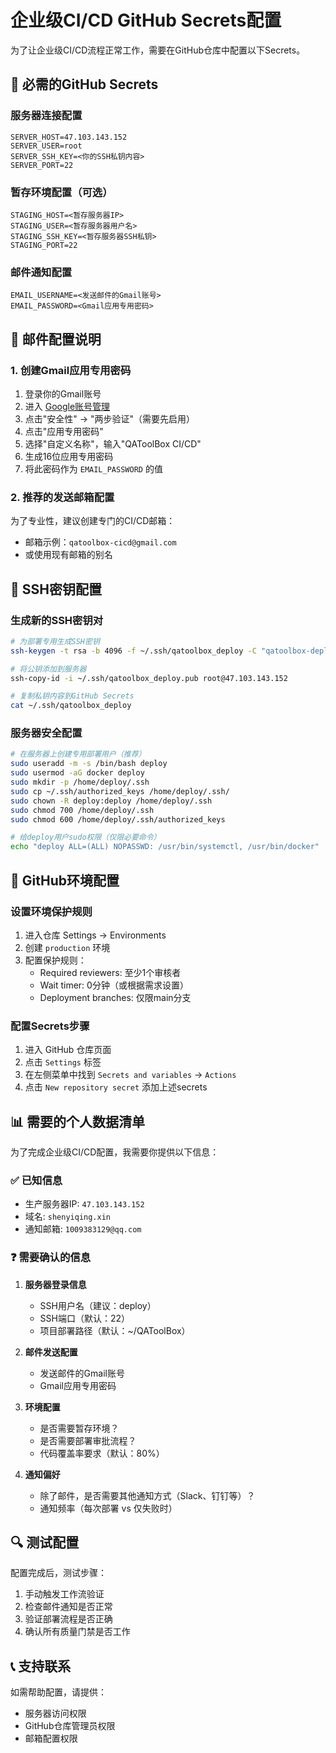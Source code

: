 # 企业级CI/CD GitHub Secrets配置

为了让企业级CI/CD流程正常工作，需要在GitHub仓库中配置以下Secrets。

## 🔐 必需的GitHub Secrets

### 服务器连接配置
```
SERVER_HOST=47.103.143.152
SERVER_USER=root
SERVER_SSH_KEY=<你的SSH私钥内容>
SERVER_PORT=22
```

### 暂存环境配置（可选）
```
STAGING_HOST=<暂存服务器IP>
STAGING_USER=<暂存服务器用户名>
STAGING_SSH_KEY=<暂存服务器SSH私钥>
STAGING_PORT=22
```

### 邮件通知配置
```
EMAIL_USERNAME=<发送邮件的Gmail账号>
EMAIL_PASSWORD=<Gmail应用专用密码>
```

## 📧 邮件配置说明

### 1. 创建Gmail应用专用密码

1. 登录你的Gmail账号
2. 进入 [Google账号管理](https://myaccount.google.com/)
3. 点击"安全性" → "两步验证"（需要先启用）
4. 点击"应用专用密码"
5. 选择"自定义名称"，输入"QAToolBox CI/CD"
6. 生成16位应用专用密码
7. 将此密码作为 `EMAIL_PASSWORD` 的值

### 2. 推荐的发送邮箱配置

为了专业性，建议创建专门的CI/CD邮箱：
- 邮箱示例：`qatoolbox-cicd@gmail.com`
- 或使用现有邮箱的别名

## 🔑 SSH密钥配置

### 生成新的SSH密钥对
```bash
# 为部署专用生成SSH密钥
ssh-keygen -t rsa -b 4096 -f ~/.ssh/qatoolbox_deploy -C "qatoolbox-deploy"

# 将公钥添加到服务器
ssh-copy-id -i ~/.ssh/qatoolbox_deploy.pub root@47.103.143.152

# 复制私钥内容到GitHub Secrets
cat ~/.ssh/qatoolbox_deploy
```

### 服务器安全配置
```bash
# 在服务器上创建专用部署用户（推荐）
sudo useradd -m -s /bin/bash deploy
sudo usermod -aG docker deploy
sudo mkdir -p /home/deploy/.ssh
sudo cp ~/.ssh/authorized_keys /home/deploy/.ssh/
sudo chown -R deploy:deploy /home/deploy/.ssh
sudo chmod 700 /home/deploy/.ssh
sudo chmod 600 /home/deploy/.ssh/authorized_keys

# 给deploy用户sudo权限（仅限必要命令）
echo "deploy ALL=(ALL) NOPASSWD: /usr/bin/systemctl, /usr/bin/docker" | sudo tee /etc/sudoers.d/deploy
```

## 🚀 GitHub环境配置

### 设置环境保护规则

1. 进入仓库 Settings → Environments
2. 创建 `production` 环境
3. 配置保护规则：
   - Required reviewers: 至少1个审核者
   - Wait timer: 0分钟（或根据需求设置）
   - Deployment branches: 仅限main分支

### 配置Secrets步骤

1. 进入 GitHub 仓库页面
2. 点击 `Settings` 标签
3. 在左侧菜单中找到 `Secrets and variables` → `Actions`
4. 点击 `New repository secret` 添加上述secrets

## 📊 需要的个人数据清单

为了完成企业级CI/CD配置，我需要你提供以下信息：

### ✅ 已知信息
- 生产服务器IP: `47.103.143.152`
- 域名: `shenyiqing.xin`
- 通知邮箱: `1009383129@qq.com`

### ❓ 需要确认的信息

1. **服务器登录信息**
   - SSH用户名（建议：deploy）
   - SSH端口（默认：22）
   - 项目部署路径（默认：~/QAToolBox）

2. **邮件发送配置**
   - 发送邮件的Gmail账号
   - Gmail应用专用密码

3. **环境配置**
   - 是否需要暂存环境？
   - 是否需要部署审批流程？
   - 代码覆盖率要求（默认：80%）

4. **通知偏好**
   - 除了邮件，是否需要其他通知方式（Slack、钉钉等）？
   - 通知频率（每次部署 vs 仅失败时）

## 🔍 测试配置

配置完成后，测试步骤：

1. 手动触发工作流验证
2. 检查邮件通知是否正常
3. 验证部署流程是否正确
4. 确认所有质量门禁是否工作

## 📞 支持联系

如需帮助配置，请提供：
- 服务器访问权限
- GitHub仓库管理员权限
- 邮箱配置权限
